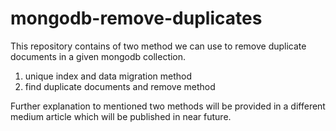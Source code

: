 # mongodb-remove-duplicates

This repository contains of two method we can use to remove duplicate documents in a given mongodb collection.

1. unique index and data migration method
2. find duplicate documents and remove method

Further explanation to mentioned two methods will be provided in a different medium article which will be published in near future.